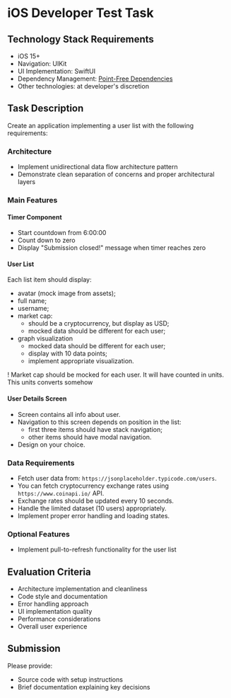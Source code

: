 # iOS Developer Test Task

## Technology Stack Requirements
- iOS 15+
- Navigation: UIKit
- UI Implementation: SwiftUI 
- Dependency Management: [Point-Free Dependencies](https://github.com/pointfreeco/swift-dependencies)
- Other technologies: at developer's discretion

## Task Description
Create an application implementing a user list with the following requirements:

### Architecture
- Implement unidirectional data flow architecture pattern
- Demonstrate clean separation of concerns and proper architectural layers

### Main Features

#### Timer Component
- Start countdown from 6:00:00
- Count down to zero
- Display "Submission closed!" message when timer reaches zero

#### User List
Each list item should display:
- avatar (mock image from assets);
- full name;
- username;
- market cap:
  - should be a cryptocurrency, but display as USD;
  - mocked data should be different for each user;
- graph visualization
  - mocked data should be different for each user;
  - display with 10 data points;
  - implement appropriate visualization.

! Market cap should be mocked for each user. It will have counted in units. This units converts somehow 

#### User Details Screen
- Screen contains all info about user.
- Navigation to this screen depends on position in the list:
  - first three items should have stack navigation;
  - other items should have modal navigation.
- Design on your choice.

### Data Requirements
- Fetch user data from: `https://jsonplaceholder.typicode.com/users`.
- You can fetch cryptocurrency exchange rates using `https://www.coinapi.io/` API.
- Exchange rates should be updated every 10 seconds.
- Handle the limited dataset (10 users) appropriately.
- Implement proper error handling and loading states.

### Optional Features
- Implement pull-to-refresh functionality for the user list

## Evaluation Criteria
- Architecture implementation and cleanliness
- Code style and documentation
- Error handling approach
- UI implementation quality
- Performance considerations
- Overall user experience

## Submission
Please provide:
- Source code with setup instructions
- Brief documentation explaining key decisions
